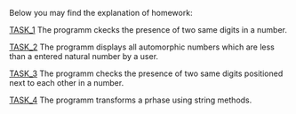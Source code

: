 Below you may find the explanation of homework:

[TASK_1](https://github.com/SanyaBoroda4/Hillel_Homeworks/blob/master/Lesson%204/Homework_task_1.py)
The programm ckecks the presence of two same digits in a number.

[TASK_2](https://github.com/SanyaBoroda4/Hillel_Homeworks/blob/master/Lesson%204/Homework_task_2.py)
The programm displays all automorphic numbers which are less than a entered natural number by a user.

[TASK_3](https://github.com/SanyaBoroda4/Hillel_Homeworks/blob/master/Lesson%204/Homework_task_3.py)
The programm checks the presence of two same digits positioned next to each other in a number.

[TASK_4](https://github.com/SanyaBoroda4/Hillel_Homeworks/blob/master/Lesson%204/Homework_task_4.py)
The programm transforms a prhase using string methods.
